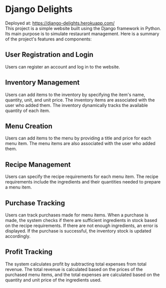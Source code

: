 # Django Delights
Deployed at: https://django-delights.herokuapp.com/  
This project is a simple website built using the Django framework in Python. Its main purpose is to simulate restaurant management. Here is a summary of the project's features and components:

## User Registration and Login
Users can register an account and log in to the website.

## Inventory Management
Users can add items to the inventory by specifying the item's name, quantity, unit, and unit price. The inventory items are associated with the user who added them. The inventory dynamically tracks the available quantity of each item.

## Menu Creation
Users can add items to the menu by providing a title and price for each menu item. The menu items are also associated with the user who added them.

## Recipe Management
Users can specify the recipe requirements for each menu item. The recipe requirements include the ingredients and their quantities needed to prepare a menu item.

## Purchase Tracking
Users can track purchases made for menu items. When a purchase is made, the system checks if there are sufficient ingredients in stock based on the recipe requirements. If there are not enough ingredients, an error is displayed. If the purchase is successful, the inventory stock is updated accordingly.

## Profit Tracking
The system calculates profit by subtracting total expenses from total revenue. The total revenue is calculated based on the prices of the purchased menu items, and the total expenses are calculated based on the quantity and unit price of the ingredients used.